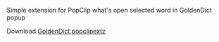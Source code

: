 Simple extension for PopClip what's open selected word in GoldenDict popup

Download [GoldenDict.popclipextz](https://github.com/ww7/Popclip-Extension-GoldenDict/releases)

